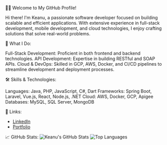 🧑‍💻 Welcome to My GitHub Profile!

Hi there! I'm Keanu, a passionate software developer focused on building scalable and efficient applications. With extensive experience in full-stack development, mobile development, and cloud technologies, I enjoy crafting solutions that solve real-world problems.

📌 What I Do:

Full-Stack Development: Proficient in both frontend and backend technologies.
API Development: Expertise in building RESTful and SOAP APIs.
Cloud & DevOps: Skilled in GCP, AWS, Docker, and CI/CD pipelines to streamline development and deployment processes.

🛠️ Skills & Technologies:

Languages: Java, PHP, JavaScript, C#, Dart
Frameworks: Spring Boot, Laravel, Vue.js, React, Node.js, .NET
Cloud: AWS, Docker, GCP, Apigee
Databases: MySQL, SQL Server, MongoDB

🔗 Links:
- [LinkedIn](https://www.linkedin.com/in/keanu-john-orig-12086163)
- [Portfolio](https://portfolio-orig-vue.vercel.app)

📈 GitHub Stats:
![Keanu's GitHub Stats](https://github-readme-stats.vercel.app/api?username=KeanuOrig&show_icons=true&theme=default)
![Top Languages](https://github-readme-stats.vercel.app/api/top-langs/?KeanuOrig&layout=compact&theme=default)
